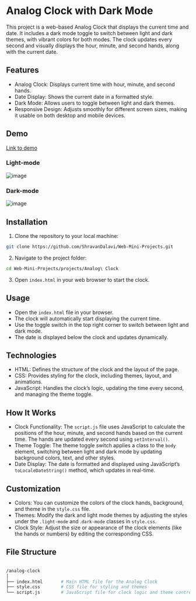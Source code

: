 
# Analog Clock with Dark Mode
This project is a web-based Analog Clock that displays the current time and date. It includes a dark mode toggle to switch between light and dark themes, with vibrant colors for both modes. The clock updates every second and visually displays the hour, minute, and second hands, along with the current date.

## Features
- Analog Clock: Displays current time with hour, minute, and second hands.
- Date Display: Shows the current date in a formatted style.
- Dark Mode: Allows users to toggle between light and dark themes.
- Responsive Design: Adjusts smoothly for different screen sizes, making it usable on both desktop and mobile devices.

## Demo
[Link to demo](https://4nz2kd.csb.app/)

### Light-mode
![image](https://github.com/user-attachments/assets/cbbbcb4d-3047-46ba-9a15-c4dac88a6c12)

### Dark-mode
![image](https://github.com/user-attachments/assets/32ddbbb7-dbb7-4323-93d1-bafc290de02b)


## Installation

1. Clone the repository to your local machine:
```bash
git clone https://github.com/ShravanDalavi/Web-Mini-Projects.git
```
2. Navigate to the project folder:
```bash
cd Web-Mini-Projects/projects/Analog\ Clock
```
3. Open `index.html` in your web browser to start the clock.

## Usage

- Open the `index.html` file in your browser.
- The clock will automatically start displaying the current time.
- Use the toggle switch in the top right corner to switch between light and dark mode.
- The date is displayed below the clock and updates dynamically.

## Technologies

- HTML: Defines the structure of the clock and the layout of the page.
- CSS: Provides styling for the clock, including themes, layout, and animations.
- JavaScript: Handles the clock’s logic, updating the time every second, and managing the theme toggle.

## How It Works

- Clock Functionality: The `script.js` file uses JavaScript to calculate the positions of the hour, minute, and second hands based on the current time. The hands are updated every second using `setInterval()`.
- Theme Toggle: The theme toggle switch applies a class to the `body `element, switching between light and dark mode by updating background colors, text, and other styles.
- Date Display: The date is formatted and displayed using JavaScript’s `toLocaleDateString()` method, which updates in real-time.

## Customization

- Colors: You can customize the colors of the clock hands, background, and theme in the `style.css` file.
- Themes: Modify the dark and light mode themes by adjusting the styles under the `.light-mode` and .`dark-mode` classes in `style.css`.
- Clock Style: Adjust the size or appearance of the clock elements (like the hands or numbers) by editing the corresponding CSS.

## File Structure

```bash

/analog-clock
│
├── index.html       # Main HTML file for the Analog Clock
├── style.css        # CSS file for styling and themes
└── script.js        # JavaScript file for clock logic and theme control

```
